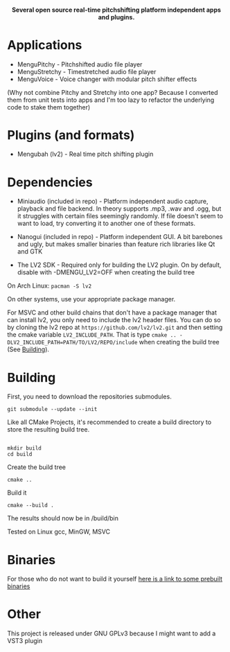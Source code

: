 <h4 align="center">Several open source real-time pitchshifting platform independent apps and plugins.</h4>


Applications 
============
- MenguPitchy - Pitchshifted audio file player
- MenguStretchy - Timestretched audio file player
- MenguVoice - Voice changer with modular pitch shifter effects

(Why not combine Pitchy and Stretchy into one app? Because I converted them from unit tests into apps and I'm too lazy to refactor the underlying code to stake them together)

Plugins (and formats)
===========
- Mengubah (lv2) - Real time pitch shifting plugin



Dependencies
===========
- Miniaudio (included in repo) - Platform independent audio capture, playback and file backend. In theory supports .mp3, .wav and .ogg, but it struggles with certain files seemingly randomly. If file doesn't seem to want to load, try converting it to another one of these formats.
- Nanogui (included in repo) - Platform independent GUI. A bit barebones and ugly, but makes smaller binaries than feature rich libraries like Qt and GTK

- The LV2 SDK - Required only for building the LV2 plugin. On by default, disable with -DMENGU_LV2=OFF when creating the build tree

On Arch Linux:
`pacman -S lv2`

On other systems, use your appropriate package manager.

For MSVC and other build chains that don't have a package manager that can install lv2, you only need to include the lv2 header files. You can do so by cloning the lv2 repo at `https://github.com/lv2/lv2.git` and then setting the cmake variable `LV2_INCLUDE_PATH`. That is type `cmake .. -DLV2_INCLUDE_PATH=PATH/TO/LV2/REPO/include` when creating the build tree (See [Building](#building)). 

Building
==========
First, you need to download the repositories submodules.
```
git submodule --update --init
```
Like all CMake Projects, it's recommended to create a build directory to store the resulting build tree.
```

mkdir build
cd build
```

Create the build tree
```
cmake ..
```

Build it
```
cmake --build .
```

The results should now be in /build/bin

Tested on Linux gcc, MinGW, MSVC

Binaries
=====
For those who do not want to build it yourself [here is a link to some prebuilt binaries](https://drive.google.com/drive/folders/1WAx0_zWLrofNzsw-H7JzYDPCZMCYWLFI?usp=sharing)

Other
=====
This project is released under GNU GPLv3 because I might want to add a VST3 plugin
